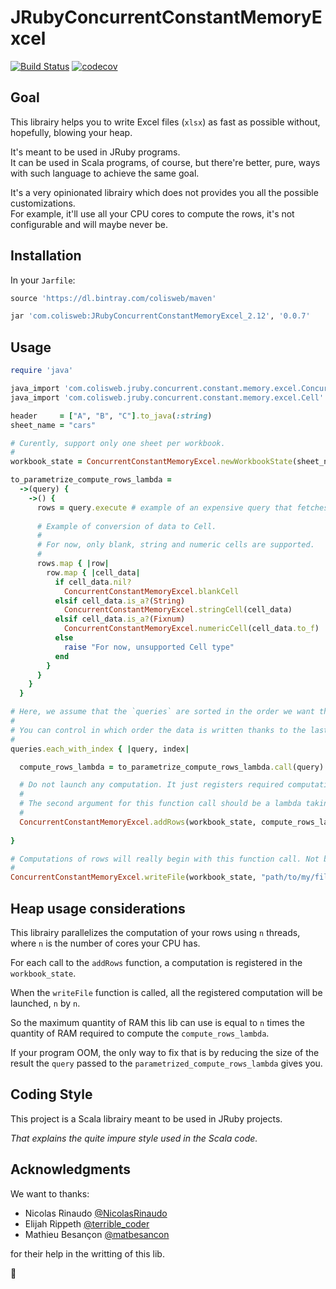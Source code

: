 # JRubyConcurrentConstantMemoryExcel

[![Build Status](https://travis-ci.org/Colisweb/JRubyConcurrentConstantMemoryExcel.svg?branch=master)](https://travis-ci.org/Colisweb/JRubyConcurrentConstantMemoryExcel)
[![codecov](https://codecov.io/gh/Colisweb/JRubyConcurrentConstantMemoryExcel/branch/master/graph/badge.svg)](https://codecov.io/gh/Colisweb/JRubyConcurrentConstantMemoryExcel)

Goal
----

This librairy helps you to write Excel files (`xlsx`) as fast as possible without, hopefully, blowing your heap.

It's meant to be used in JRuby programs.    
It can be used in Scala programs, of course, but there're better, pure, ways with such language to achieve the same goal.

It's a very opinionated librairy which does not provides you all the possible customizations.    
For example, it'll use all your CPU cores to compute the rows, it's not configurable and will maybe never be.

Installation
------------

In your `Jarfile`:

```ruby
source 'https://dl.bintray.com/colisweb/maven'

jar 'com.colisweb:JRubyConcurrentConstantMemoryExcel_2.12', '0.0.7'
```

Usage
-----

```ruby
require 'java'

java_import 'com.colisweb.jruby.concurrent.constant.memory.excel.ConcurrentConstantMemoryExcel'
java_import 'com.colisweb.jruby.concurrent.constant.memory.excel.Cell'

header     = ["A", "B", "C"].to_java(:string)
sheet_name = "cars"

# Curently, support only one sheet per workbook.
# 
workbook_state = ConcurrentConstantMemoryExcel.newWorkbookState(sheet_name, header)

to_parametrize_compute_rows_lambda = 
  ->(query) {
    ->() {
      rows = query.execute # example of an expensive query that fetches the rows data
        
      # Example of conversion of data to Cell.
      #
      # For now, only blank, string and numeric cells are supported.   
      # 
      rows.map { |row|
        row.map { |cell_data|
          if cell_data.nil?
            ConcurrentConstantMemoryExcel.blankCell
          elsif cell_data.is_a?(String)
            ConcurrentConstantMemoryExcel.stringCell(cell_data)
          elsif cell_data.is_a?(Fixnum)
            ConcurrentConstantMemoryExcel.numericCell(cell_data.to_f)
          else
            raise "For now, unsupported Cell type"
          end
        }
      }
    }
  }

# Here, we assume that the `queries` are sorted in the order we want the data to be ordered in the final xlsx file.
# 
# You can control in which order the data is written thanks to the last argument of the `ConcurrentConstantMemoryExcel.addRows` function.
# 
queries.each_with_index { |query, index|

  compute_rows_lambda = to_parametrize_compute_rows_lambda.call(query)

  # Do not launch any computation. It just registers required computations in the `workbook_state`.
  #
  # The second argument for this function call should be a lambda taking no parameter.   
  # 
  ConcurrentConstantMemoryExcel.addRows(workbook_state, compute_rows_lambda, index.to_java(:int))
  
}

# Computations of rows will really begin with this function call. Not before.
# 
ConcurrentConstantMemoryExcel.writeFile(workbook_state, "path/to/my/file") # will write a file named `file.xlsx in the `path/to/my` directory.
```

Heap usage considerations
-------------------------

This librairy parallelizes the computation of your rows using `n` threads, where `n` is the number of cores your CPU has.

For each call to the `addRows` function, a computation is registered in the `workbook_state`.

When the `writeFile` function is called, all the registered computation will be launched, `n` by `n`.

So the maximum quantity of RAM this lib can use is equal to `n` times the quantity of RAM required to compute the `compute_rows_lambda`.

If your program OOM, the only way to fix that is by reducing the size of the result the `query` passed to the `parametrized_compute_rows_lambda` gives you.

Coding Style
------------

This project is a Scala librairy meant to be used in JRuby projects.

*That explains the quite impure style used in the Scala code.*

Acknowledgments
---------------

We want to thanks:

 - Nicolas Rinaudo [@NicolasRinaudo](https://twitter.com/NicolasRinaudo)
 - Elijah Rippeth [@terrible_coder](https://twitter.com/terrible_coder)
 - Mathieu Besançon [@matbesancon](https://twitter.com/matbesancon)

for their help in the writting of this lib.

🙂


 